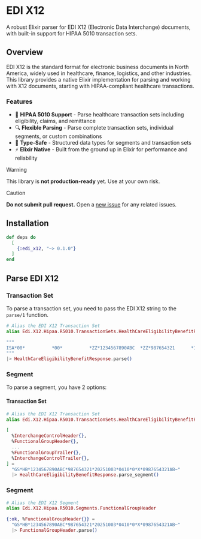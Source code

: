 # EDI X12

A robust Elixir parser for EDI X12 (Electronic Data Interchange) documents, with built-in support for HIPAA 5010 transaction sets.

## Overview

EDI X12 is the standard format for electronic business documents in North America, widely used in healthcare, finance, logistics, and other industries. This library provides a native Elixir implementation for parsing and working with X12 documents, starting with HIPAA-compliant healthcare transactions.

### Features

- 🏥 **HIPAA 5010 Support** - Parse healthcare transaction sets including eligibility, claims, and remittance
- 🔍 **Flexible Parsing** - Parse complete transaction sets, individual segments, or custom combinations
- 🎯 **Type-Safe** - Structured data types for segments and transaction sets
- ⚡ **Elixir Native** - Built from the ground up in Elixir for performance and reliability

> [!WARNING]
> This library is **not production-ready** yet. Use at your own risk.

> [!CAUTION]
> **Do not submit pull request.** Open a [new issue](https://github.com/GRoguelon/edi_x12/issues/new/choose) for any related issues.

## Installation

```elixir
def deps do
  [
    {:edi_x12, "~> 0.1.0"}
  ]
end
```

## Parse EDI X12

### Transaction Set

To parse a transaction set, you need to pass the EDI X12 string to the `parse/1` function.

```elixir
# Alias the EDI X12 Transaction Set
alias Edi.X12.Hipaa.R5010.TransactionSets.HealthCareEligibilityBenefitResponse

"""
ISA*00*          *00*          *ZZ*1234567890ABC  *ZZ*987654321      *123456*4321*|*12345*123456789*0*P*:~GS*HB*1234567890ABC*987654321*20251003*0410*0*X*0987654321AB~...~SE*0000*000000000~GE*1*1~IEA*1*987654321~
"""
|> HealthCareEligibilityBenefitResponse.parse()
```

### Segment

To parse a segment, you have 2 options:

#### Transaction Set

```elixir
# Alias the EDI X12 Transaction Set
alias Edi.X12.Hipaa.R5010.TransactionSets.HealthCareEligibilityBenefitResponse

[
  %InterchangeControlHeader{},
  %FunctionalGroupHeader{},
  ...
  %FunctionalGroupTrailer{},
  %InterchangeControlTrailer{},
] =
  "GS*HB*1234567890ABC*987654321*20251003*0410*0*X*0987654321AB~"
  |> HealthCareEligibilityBenefitResponse.parse_segment()
```

### Segment

```elixir
# Alias the EDI X12 Segment
alias Edi.X12.Hipaa.R5010.Segments.FunctionalGroupHeader

{:ok, %FunctionalGroupHeader{}} =
  "GS*HB*1234567890ABC*987654321*20251003*0410*0*X*0987654321AB~"
  |> FunctionalGroupHeader.parse()
```
